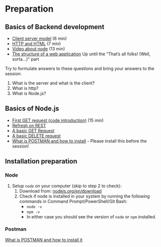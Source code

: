# Preparation

## Basics of Backend development

- [Client server model](https://www.youtube.com/watch?v=L5BlpPU_muY) (6 min)
- [HTTP and HTML](https://www.youtube.com/watch?v=1K64fWX5z4U) (7 min)
- [Video about node](https://www.youtube.com/watch?v=pU9Q6oiQNd0) (13 min)
- [The structure of a web application](https://www.freecodecamp.org/news/how-the-web-works-part-ii-client-server-model-the-structure-of-a-web-application-735b4b6d76e3/) Up until the "That’s all folks! (Well, sorta…)" part

Try to formulate answers to these questions and bring your answers to the session:

1. What is the server and what is the client?
1. What is http?
1. What is Node.js?

## Basics of Node.js

- [First GET request (code introduction)](https://www.youtube.com/watch?v=QNw9q4YXR4E) (15 min)
- [Refresh on REST](https://fullstackopen.com/en/part3/node_js_and_express#rest)
- [A basic GET Request](https://fullstackopen.com/en/part3/node_js_and_express#fetching-a-single-resource)
- [A basic DELETE request](https://fullstackopen.com/en/part3/node_js_and_express#deleting-resources)
- [What is POSTMAN and how to install](https://fullstackopen.com/en/part3/node_js_and_express#postman) - Please install this before the session!

## Installation preparation

### Node

1. Setup `node` on your computer (skip to step 2 to check):
   1. Download from: [nodejs.org/en/download](https://nodejs.org/en/download/)
   2. Check if node is installed in your system by running the following commands in Command Prompt/PowerShell/Git Bash:
      - `node -v`
      - `npm -v`
      - In either case you should see the version of `node` or `npm` installed.

### Postman

[What is POSTMAN and how to install it](https://fullstackopen.com/en/part3/node_js_and_express#postman)
